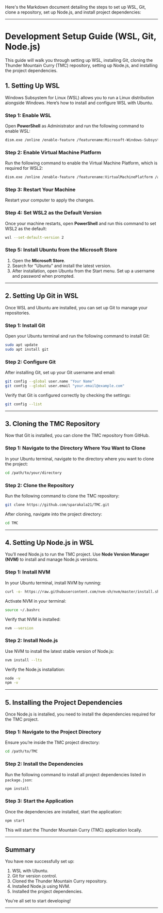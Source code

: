 Here's the Markdown document detailing the steps to set up WSL, Git, clone a repository, set up Node.js, and install project dependencies:

---

# Development Setup Guide (WSL, Git, Node.js)

This guide will walk you through setting up WSL, installing Git, cloning the Thunder Mountain Curry (TMC) repository, setting up Node.js, and installing the project dependencies.

## 1. Setting Up WSL

Windows Subsystem for Linux (WSL) allows you to run a Linux distribution alongside Windows. Here’s how to install and configure WSL with Ubuntu.

### Step 1: Enable WSL

Open **PowerShell** as Administrator and run the following command to enable WSL:

```bash
dism.exe /online /enable-feature /featurename:Microsoft-Windows-Subsystem-Linux /all /norestart
```

### Step 2: Enable Virtual Machine Platform

Run the following command to enable the Virtual Machine Platform, which is required for WSL2:

```bash
dism.exe /online /enable-feature /featurename:VirtualMachinePlatform /all /norestart
```

### Step 3: Restart Your Machine

Restart your computer to apply the changes.

### Step 4: Set WSL2 as the Default Version

Once your machine restarts, open **PowerShell** and run this command to set WSL2 as the default:

```bash
wsl --set-default-version 2
```

### Step 5: Install Ubuntu from the Microsoft Store

1. Open the **Microsoft Store**.
2. Search for "Ubuntu" and install the latest version.
3. After installation, open Ubuntu from the Start menu. Set up a username and password when prompted.

---

## 2. Setting Up Git in WSL

Once WSL and Ubuntu are installed, you can set up Git to manage your repositories.

### Step 1: Install Git

Open your Ubuntu terminal and run the following command to install Git:

```bash
sudo apt update
sudo apt install git
```

### Step 2: Configure Git

After installing Git, set up your Git username and email:

```bash
git config --global user.name "Your Name"
git config --global user.email "your.email@example.com"
```

Verify that Git is configured correctly by checking the settings:

```bash
git config --list
```

---

## 3. Cloning the TMC Repository

Now that Git is installed, you can clone the TMC repository from GitHub.

### Step 1: Navigate to the Directory Where You Want to Clone

In your Ubuntu terminal, navigate to the directory where you want to clone the project:

```bash
cd /path/to/your/directory
```

### Step 2: Clone the Repository

Run the following command to clone the TMC repository:

```bash
git clone https://github.com/sparakala21/TMC.git
```

After cloning, navigate into the project directory:

```bash
cd TMC
```

---

## 4. Setting Up Node.js in WSL

You’ll need Node.js to run the TMC project. Use **Node Version Manager (NVM)** to install and manage Node.js versions.

### Step 1: Install NVM

In your Ubuntu terminal, install NVM by running:

```bash
curl -o- https://raw.githubusercontent.com/nvm-sh/nvm/master/install.sh | bash
```

Activate NVM in your terminal:

```bash
source ~/.bashrc
```

Verify that NVM is installed:

```bash
nvm --version
```

### Step 2: Install Node.js

Use NVM to install the latest stable version of Node.js:

```bash
nvm install --lts
```

Verify the Node.js installation:

```bash
node -v
npm -v
```

---

## 5. Installing the Project Dependencies

Once Node.js is installed, you need to install the dependencies required for the TMC project.

### Step 1: Navigate to the Project Directory

Ensure you’re inside the TMC project directory:

```bash
cd /path/to/TMC
```

### Step 2: Install the Dependencies

Run the following command to install all project dependencies listed in `package.json`:

```bash
npm install
```

### Step 3: Start the Application

Once the dependencies are installed, start the application:

```bash
npm start
```

This will start the Thunder Mountain Curry (TMC) application locally.

---

## Summary

You have now successfully set up:
1. WSL with Ubuntu.
2. Git for version control.
3. Cloned the Thunder Mountain Curry repository.
4. Installed Node.js using NVM.
5. Installed the project dependencies.

You're all set to start developing!

---
